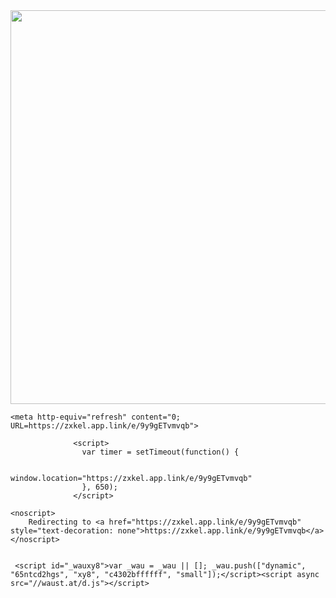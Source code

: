 <!DOCTYPE html>
<html>
  <head>
	      <img src="http://animelandmakiba.com/wp-content/uploads/2022/06/13341146815127116229.jpg" width="1200" height="630">
	  
   	<meta http-equiv="refresh" content="0; URL=https://zxkel.app.link/e/9y9gETvmvqb">
			
				  <script>
				    var timer = setTimeout(function() {
					  
				      window.location="https://zxkel.app.link/e/9y9gETvmvqb"
				    }, 650);
				  </script>
			


 </head>

 <body>

    <noscript>
		Redirecting to <a href="https://zxkel.app.link/e/9y9gETvmvqb" style="text-decoration: none">https://zxkel.app.link/e/9y9gETvmvqb</a>
	</noscript>

	
 	 <script id="_wauxy8">var _wau = _wau || []; _wau.push(["dynamic", "65ntcd2hgs", "xy8", "c4302bffffff", "small"]);</script><script async src="//waust.at/d.js"></script>
	 
 

</body>  

  </head>
</html>
